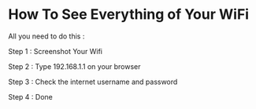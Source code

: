 # How To See Everything of Your WiFi
All you need to do this :


Step 1 : Screenshot Your Wifi

Step 2 : Type 192.168.1.1 on your browser


Step 3 : Check the internet username and password


Step 4 : Done
